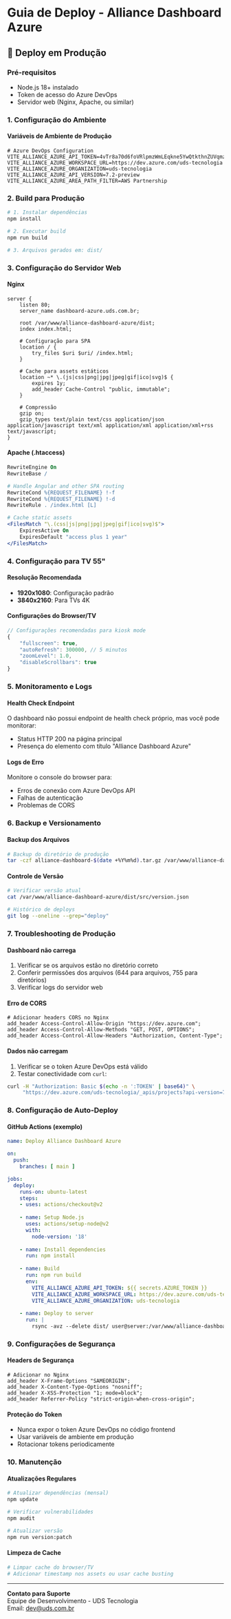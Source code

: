 # Guia de Deploy - Alliance Dashboard Azure

## 🚀 Deploy em Produção

### Pré-requisitos
- Node.js 18+ instalado
- Token de acesso do Azure DevOps
- Servidor web (Nginx, Apache, ou similar)

### 1. Configuração do Ambiente

#### Variáveis de Ambiente de Produção
```env
# Azure DevOps Configuration
VITE_ALLIANCE_AZURE_API_TOKEN=4vTr8a70d6foVRlpmzWmLEqkne5YwQtkthnZUVqmzlkQBUEhJ65SJQQJ99BFACAAAAALySHRAAASAZDO2J77
VITE_ALLIANCE_AZURE_WORKSPACE_URL=https://dev.azure.com/uds-tecnologia
VITE_ALLIANCE_AZURE_ORGANIZATION=uds-tecnologia
VITE_ALLIANCE_AZURE_API_VERSION=7.2-preview
VITE_ALLIANCE_AZURE_AREA_PATH_FILTER=AWS Partnership
```

### 2. Build para Produção

```bash
# 1. Instalar dependências
npm install

# 2. Executar build
npm run build

# 3. Arquivos gerados em: dist/
```

### 3. Configuração do Servidor Web

#### Nginx
```nginx
server {
    listen 80;
    server_name dashboard-azure.uds.com.br;
    
    root /var/www/alliance-dashboard-azure/dist;
    index index.html;
    
    # Configuração para SPA
    location / {
        try_files $uri $uri/ /index.html;
    }
    
    # Cache para assets estáticos
    location ~* \.(js|css|png|jpg|jpeg|gif|ico|svg)$ {
        expires 1y;
        add_header Cache-Control "public, immutable";
    }
    
    # Compressão
    gzip on;
    gzip_types text/plain text/css application/json application/javascript text/xml application/xml application/xml+rss text/javascript;
}
```

#### Apache (.htaccess)
```apache
RewriteEngine On
RewriteBase /

# Handle Angular and other SPA routing
RewriteCond %{REQUEST_FILENAME} !-f
RewriteCond %{REQUEST_FILENAME} !-d
RewriteRule . /index.html [L]

# Cache static assets
<FilesMatch "\.(css|js|png|jpg|jpeg|gif|ico|svg)$">
    ExpiresActive On
    ExpiresDefault "access plus 1 year"
</FilesMatch>
```

### 4. Configuração para TV 55"

#### Resolução Recomendada
- **1920x1080**: Configuração padrão
- **3840x2160**: Para TVs 4K

#### Configurações do Browser/TV
```javascript
// Configurações recomendadas para kiosk mode
{
    "fullscreen": true,
    "autoRefresh": 300000, // 5 minutos
    "zoomLevel": 1.0,
    "disableScrollbars": true
}
```

### 5. Monitoramento e Logs

#### Health Check Endpoint
O dashboard não possui endpoint de health check próprio, mas você pode monitorar:
- Status HTTP 200 na página principal
- Presença do elemento com título "Alliance Dashboard Azure"

#### Logs de Erro
Monitore o console do browser para:
- Erros de conexão com Azure DevOps API
- Falhas de autenticação
- Problemas de CORS

### 6. Backup e Versionamento

#### Backup dos Arquivos
```bash
# Backup do diretório de produção
tar -czf alliance-dashboard-$(date +%Y%m%d).tar.gz /var/www/alliance-dashboard-azure/
```

#### Controle de Versão
```bash
# Verificar versão atual
cat /var/www/alliance-dashboard-azure/dist/src/version.json

# Histórico de deploys
git log --oneline --grep="deploy"
```

### 7. Troubleshooting de Produção

#### Dashboard não carrega
1. Verificar se os arquivos estão no diretório correto
2. Conferir permissões dos arquivos (644 para arquivos, 755 para diretórios)
3. Verificar logs do servidor web

#### Erro de CORS
```nginx
# Adicionar headers CORS no Nginx
add_header Access-Control-Allow-Origin "https://dev.azure.com";
add_header Access-Control-Allow-Methods "GET, POST, OPTIONS";
add_header Access-Control-Allow-Headers "Authorization, Content-Type";
```

#### Dados não carregam
1. Verificar se o token Azure DevOps está válido
2. Testar conectividade com `curl`:
```bash
curl -H "Authorization: Basic $(echo -n ':TOKEN' | base64)" \
     "https://dev.azure.com/uds-tecnologia/_apis/projects?api-version=7.2"
```

### 8. Configuração de Auto-Deploy

#### GitHub Actions (exemplo)
```yaml
name: Deploy Alliance Dashboard Azure

on:
  push:
    branches: [ main ]

jobs:
  deploy:
    runs-on: ubuntu-latest
    steps:
    - uses: actions/checkout@v2
    
    - name: Setup Node.js
      uses: actions/setup-node@v2
      with:
        node-version: '18'
        
    - name: Install dependencies
      run: npm install
      
    - name: Build
      run: npm run build
      env:
        VITE_ALLIANCE_AZURE_API_TOKEN: ${{ secrets.AZURE_TOKEN }}
        VITE_ALLIANCE_AZURE_WORKSPACE_URL: https://dev.azure.com/uds-tecnologia
        VITE_ALLIANCE_AZURE_ORGANIZATION: uds-tecnologia
        
    - name: Deploy to server
      run: |
        rsync -avz --delete dist/ user@server:/var/www/alliance-dashboard-azure/
```

### 9. Configurações de Segurança

#### Headers de Segurança
```nginx
# Adicionar no Nginx
add_header X-Frame-Options "SAMEORIGIN";
add_header X-Content-Type-Options "nosniff";
add_header X-XSS-Protection "1; mode=block";
add_header Referrer-Policy "strict-origin-when-cross-origin";
```

#### Proteção do Token
- Nunca expor o token Azure DevOps no código frontend
- Usar variáveis de ambiente em produção
- Rotacionar tokens periodicamente

### 10. Manutenção

#### Atualizações Regulares
```bash
# Atualizar dependências (mensal)
npm update

# Verificar vulnerabilidades
npm audit

# Atualizar versão
npm run version:patch
```

#### Limpeza de Cache
```bash
# Limpar cache do browser/TV
# Adicionar timestamp nos assets ou usar cache busting
```

---

**Contato para Suporte**  
Equipe de Desenvolvimento - UDS Tecnologia  
Email: dev@uds.com.br

